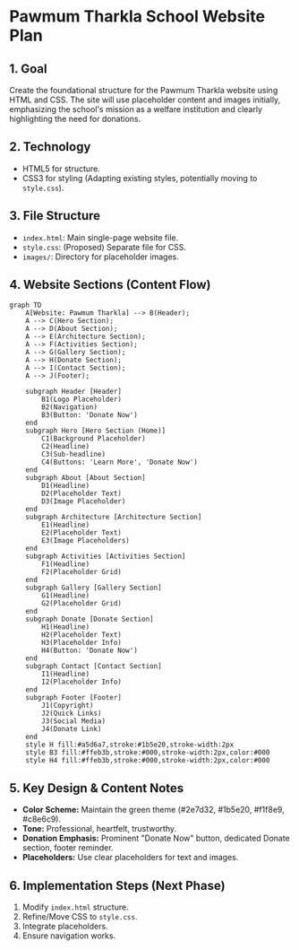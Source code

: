 # Pawmum Tharkla School Website Plan

## 1. Goal
Create the foundational structure for the Pawmum Tharkla website using HTML and CSS. The site will use placeholder content and images initially, emphasizing the school's mission as a welfare institution and clearly highlighting the need for donations.

## 2. Technology
*   HTML5 for structure.
*   CSS3 for styling (Adapting existing styles, potentially moving to `style.css`).

## 3. File Structure
*   `index.html`: Main single-page website file.
*   `style.css`: (Proposed) Separate file for CSS.
*   `images/`: Directory for placeholder images.

## 4. Website Sections (Content Flow)

```mermaid
graph TD
    A[Website: Pawmum Tharkla] --> B(Header);
    A --> C(Hero Section);
    A --> D(About Section);
    A --> E(Architecture Section);
    A --> F(Activities Section);
    A --> G(Gallery Section);
    A --> H(Donate Section);
    A --> I(Contact Section);
    A --> J(Footer);

    subgraph Header [Header]
        B1(Logo Placeholder)
        B2(Navigation)
        B3(Button: 'Donate Now')
    end
    subgraph Hero [Hero Section (Home)]
        C1(Background Placeholder)
        C2(Headline)
        C3(Sub-headline)
        C4(Buttons: 'Learn More', 'Donate Now')
    end
    subgraph About [About Section]
        D1(Headline)
        D2(Placeholder Text)
        D3(Image Placeholder)
    end
    subgraph Architecture [Architecture Section]
        E1(Headline)
        E2(Placeholder Text)
        E3(Image Placeholders)
    end
    subgraph Activities [Activities Section]
        F1(Headline)
        F2(Placeholder Grid)
    end
    subgraph Gallery [Gallery Section]
        G1(Headline)
        G2(Placeholder Grid)
    end
    subgraph Donate [Donate Section]
        H1(Headline)
        H2(Placeholder Text)
        H3(Placeholder Info)
        H4(Button: 'Donate Now')
    end
    subgraph Contact [Contact Section]
        I1(Headline)
        I2(Placeholder Info)
    end
    subgraph Footer [Footer]
        J1(Copyright)
        J2(Quick Links)
        J3(Social Media)
        J4(Donate Link)
    end
    style H fill:#a5d6a7,stroke:#1b5e20,stroke-width:2px
    style B3 fill:#ffeb3b,stroke:#000,stroke-width:2px,color:#000
    style H4 fill:#ffeb3b,stroke:#000,stroke-width:2px,color:#000
```

## 5. Key Design & Content Notes
*   **Color Scheme:** Maintain the green theme (#2e7d32, #1b5e20, #f1f8e9, #c8e6c9).
*   **Tone:** Professional, heartfelt, trustworthy.
*   **Donation Emphasis:** Prominent "Donate Now" button, dedicated Donate section, footer reminder.
*   **Placeholders:** Use clear placeholders for text and images.

## 6. Implementation Steps (Next Phase)
1.  Modify `index.html` structure.
2.  Refine/Move CSS to `style.css`.
3.  Integrate placeholders.
4.  Ensure navigation works.